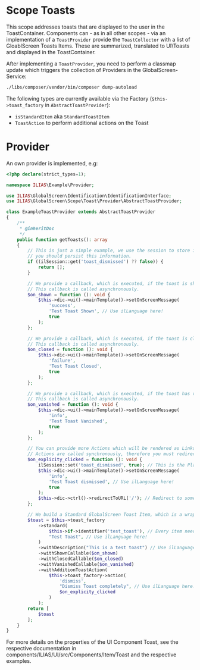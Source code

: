 Scope Toasts
===================
This scope addresses toasts that are displayed to the user in the ToastContainer. Components can - as in all other
scopes - via an implementation of a `ToastProvider` provide the `ToastCollector` with a list of GloablScreen Toasts
Items. These are summarized, translated to UI\Toasts and displayed in the ToastContainer.

After implementing a `ToastProvider`, you need to perform a classmap update which triggers the collection of Providers
in the GlobalScreen-Service:

```bash
./libs/composer/vendor/bin/composer dump-autoload
```

The following types are currently available via the Factory (`$this->toast_factory` in `AbstractToastProvider`):

- `isStandardItem` aka `StandardToastItem`
- `ToastAction` to perform additional actions on the Toast

# Provider

An own provider is implemented, e.g:

```php
<?php declare(strict_types=1);

namespace ILIAS\Example\Provider;

use ILIAS\GlobalScreen\Identification\IdentificationInterface;
use ILIAS\GlobalScreen\Scope\Toast\Provider\AbstractToastProvider;

class ExampleToastProvider extends AbstractToastProvider
{
    /**
     * @inheritDoc
     */
    public function getToasts(): array
    {
        // This is just a simple example, we use the session to store if a toast has been seen. In the real world,
        // you should persist this information.
        if ((ilSession::get('toast_dismissed') ?? false)) {
            return [];
        }

        // We provide a callback, which is executed, if the toast is shown in the GUI.
        // This callback is called asynchronously.
        $on_shown = function (): void {
            $this->dic->ui()->mainTemplate()->setOnScreenMessage(
                'success',
                'Test Toast Shown', // Use ilLanguage here!
                true
            );
        };

        // We provide a callback, which is executed, if the toast is closed using the X glyph in the GUI.
        // This callback is called asynchronously.
        $on_closed = function (): void {
            $this->dic->ui()->mainTemplate()->setOnScreenMessage(
                'failure',
                'Test Toast Closed',
                true
            );
        };

        // We provide a callback, which is executed, if the toast has vanished automatically in the GUI after some time.
        // This callback is called asynchronously.
        $on_vanished = function (): void {
            $this->dic->ui()->mainTemplate()->setOnScreenMessage(
                'info',
                'Test Toast Vanished',
                true
            );
        };

        // You can provide more Actions which will be rendered as Links in the UI\Toast. Please note that this
        // Actions are called synchronously, therefore you must redirect after performing the action. See withAdditionToastAction below
        $on_explicity_clicked = function (): void {
            ilSession::set('toast_dismissed', true); // This is the Place we could persist this information
            $this->dic->ui()->mainTemplate()->setOnScreenMessage(
                'info',
                'Test Toast dismissed', // Use ilLanguage here!
                true
            );
            $this->dic->ctrl()->redirectToURL('/'); // Redirect to somewhere
        };

        // We build a Standard GlobalScreen Toast Item, which is a wrapper around the UI Toast Component.
        $toast = $this->toast_factory
            ->standard(
                $this->if->identifier('test_toast'), // Every item needs an identification
                "Test Toast", // Use ilLanguage here!
            )
            ->withDescription("This is a test toast") // Use ilLanguage here!
            ->withShownCallable($on_shown)
            ->withClosedCallable($on_closed)
            ->withVanishedCallable($on_vanished)
            ->withAdditionToastAction(
                $this->toast_factory->action(
                    'dismiss',
                    "Dismiss Toast completely", // Use ilLanguage here!
                    $on_explicity_clicked
                )
            );
        return [
            $toast
        ];
    }
}
```

For more details on the properties of the UI Component Toast, see the respective documentation in
components/ILIAS/UI/src/Components/Item/Toast and the respective examples.
